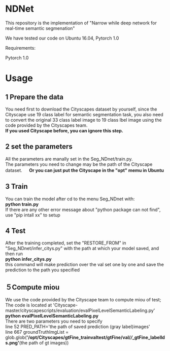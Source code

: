 # NDNet
This repository is the implementation of "Narrow while deep network for real-time semantic segmenation"

We have tested our code on Ubuntu 16.04, Pytorch 1.0


Requirements:

Pytorch 1.0

# Usage

## 1 Prepare the data  
You need first to download the Cityscapes dataset by yourself, since the Cityscape use 19 class label for semantic segmentation task, you also need to convert the original 33 class label image to 19 class lbel image using the code provided by the Cityscapes team.  
**If you used Cityscape before, you can ignore this step.**


## 2 set the parameters  
All the parameters are manally set in the Seg_NDnet/train.py.  
The parameters you need to change may be the path of the Cityscape dataset.   　
**Or you can just put the Cityscape in the "opt" memu in Ubuntu**  

## 3 Train  
You can train the model after cd to the menu Seg_NDnet with:   
**python train.py**   
If there are any other error message about "python package can not find", use "pip intall xx" to setup   

## 4 Test  
After the training completed, set the "RESTORE_FROM" in "Seg_NDnet/infer_citys.py" with the path at which your model saved, and then run     
**python infer_citys.py**  
this command will make prediction over the val set one by one and save the prediction to the path you specified

## ５Compute miou  
We use the code provided by the Cityscape team to compute miou of test;  
The code is located at 'Cityscape-master/cityscapescripts/evaluation/evalPixelLevelSemanticLabeling.py'   
**python evalPixelLevelSemanticLabeling.py**  
There are two parameters you need to specify    
line 52 PRED_PATH='the path of saved prediction (gray label)images'  
line 667  groundTruthImgList = glob.glob(**'/opt/Cityscapes/gtFine_trainvaltest/gtFine/val/*/*_gtFine_labelIds.png'**(the path of gt images))  




